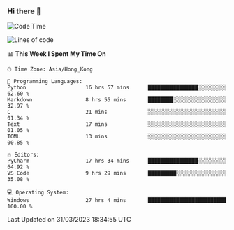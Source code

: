 ### Hi there 👋

<!--
**RoiexLee/RoiexLee** is a ✨ _special_ ✨ repository because its `README.md` (this file) appears on your GitHub profile.

Here are some ideas to get you started:

- 🔭 I’m currently working on ...
- 🌱 I’m currently learning ...
- 👯 I’m looking to collaborate on ...
- 🤔 I’m looking for help with ...
- 💬 Ask me about ...
- 📫 How to reach me: ...
- 😄 Pronouns: ...
- ⚡ Fun fact: ...
-->

<!--START_SECTION:waka-->
![Code Time](http://img.shields.io/badge/Code%20Time-182%20hrs%2032%20mins-blue)

![Lines of code](https://img.shields.io/badge/From%20Hello%20World%20I%27ve%20Written-35.2%20thousand%20lines%20of%20code-blue)

📊 **This Week I Spent My Time On** 

```text
🕑︎ Time Zone: Asia/Hong_Kong

💬 Programming Languages: 
Python                   16 hrs 57 mins      ████████████████░░░░░░░░░   62.60 % 
Markdown                 8 hrs 55 mins       ████████░░░░░░░░░░░░░░░░░   32.97 % 
C                        21 mins             ░░░░░░░░░░░░░░░░░░░░░░░░░   01.34 % 
Text                     17 mins             ░░░░░░░░░░░░░░░░░░░░░░░░░   01.05 % 
TOML                     13 mins             ░░░░░░░░░░░░░░░░░░░░░░░░░   00.85 % 

🔥 Editors: 
PyCharm                  17 hrs 34 mins      ████████████████░░░░░░░░░   64.92 % 
VS Code                  9 hrs 29 mins       █████████░░░░░░░░░░░░░░░░   35.08 % 

💻 Operating System: 
Windows                  27 hrs 4 mins       █████████████████████████   100.00 % 
```


 Last Updated on 31/03/2023 18:34:55 UTC
<!--END_SECTION:waka-->
